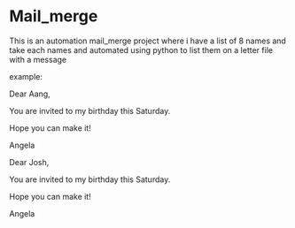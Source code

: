 # Mail_merge
This is an automation mail_merge project where i have a list of 8   names and take each names and automated using python to list them on a letter file with a message

 example:
 
 Dear Aang,

You are invited to my birthday this Saturday.

Hope you can make it!

Angela

Dear Josh,

You are invited to my birthday this Saturday.

Hope you can make it!

Angela

